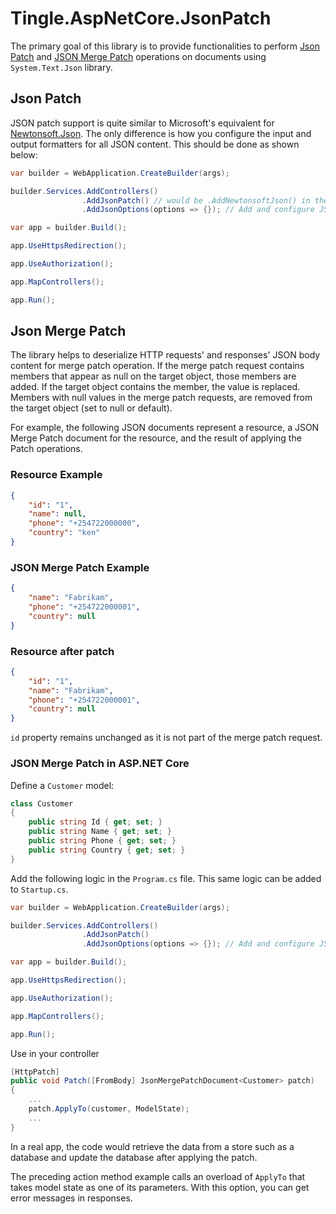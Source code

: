 # Tingle.AspNetCore.JsonPatch

The primary goal of this library is to provide functionalities to perform [Json Patch](https://datatracker.ietf.org/doc/html/rfc6902) and [JSON Merge Patch](https://datatracker.ietf.org/doc/html/rfc7386) operations on documents using `System.Text.Json` library.

## Json Patch

JSON patch support is quite similar to Microsoft's equivalent for [Newtonsoft.Json](https://learn.microsoft.com/en-us/aspnet/core/web-api/jsonpatch?view=aspnetcore-8.0). The only difference is how you configure the input and output formatters for all JSON content. This should be done as shown below:

```cs
var builder = WebApplication.CreateBuilder(args);

builder.Services.AddControllers()
                .AddJsonPatch() // would be .AddNewtonsoftJson() in the Newtonsoft.Json equivalent
                .AddJsonOptions(options => {}); // Add and configure JSON formatters

var app = builder.Build();

app.UseHttpsRedirection();

app.UseAuthorization();

app.MapControllers();

app.Run();
```

## Json Merge Patch

 The library helps to deserialize HTTP requests' and responses' JSON body content for merge patch operation. If the merge patch request contains members that appear as null on the target object, those members are added. If the target object contains the member, the value is replaced. Members with null values in the merge patch requests, are removed from the target object (set to null or default).

For example, the following JSON documents represent a resource, a JSON Merge Patch document for the resource, and the result of applying the Patch operations.

### Resource Example

```json
{
    "id": "1",
    "name": null,
    "phone": "+254722000000",
    "country": "ken"
}
```

### JSON Merge Patch Example

```json
{
    "name": "Fabrikam",
    "phone": "+254722000001",
    "country": null
}
```

### Resource after patch

```json
{
    "id": "1",
    "name": "Fabrikam",
    "phone": "+254722000001",
    "country": null
}
```

`id` property remains unchanged as it is not part of the merge patch request.

### JSON Merge Patch in ASP.NET Core

Define a `Customer` model:

```cs
class Customer
{
    public string Id { get; set; }
    public string Name { get; set; }
    public string Phone { get; set; }
    public string Country { get; set; }
}
```

Add the following logic in the `Program.cs` file. This same logic can be added to `Startup.cs`.

```cs
var builder = WebApplication.CreateBuilder(args);

builder.Services.AddControllers()
                .AddJsonPatch()
                .AddJsonOptions(options => {}); // Add and configure JSON formatters

var app = builder.Build();

app.UseHttpsRedirection();

app.UseAuthorization();

app.MapControllers();

app.Run();
```

Use in your controller

```cs
[HttpPatch]
public void Patch([FromBody] JsonMergePatchDocument<Customer> patch)
{
    ...
    patch.ApplyTo(customer, ModelState);
    ...
}
```

In a real app, the code would retrieve the data from a store such as a database and update the database after applying the patch.

The preceding action method example calls an overload of `ApplyTo` that takes model state as one of its parameters. With this option, you can get error messages in responses.
